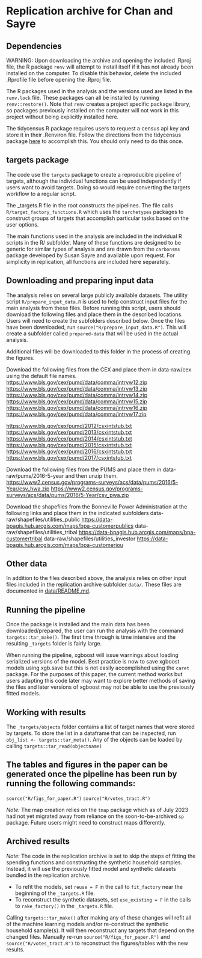 # Replication archive for Chan and Sayre

## Dependencies
WARNING: Upon downloading the archive and opening the included .Rproj file, the R package `renv` will attempt to install itself if it has not already been installed on the computer. To disable this behavior, delete the included .Rprofile file before opening the .Rproj file.

The R packages used in the analysis and the versions used are listed in the `renv.lock` file. These packages can all be installed by running `renv::restore()`. Note that `renv` creates a project specific package library, so packages previously installed on the computer will not work in this project without being explicitly installed here.

The tidycensus R package requires users to request a census api key and store it in their .Renviron file. Follow the directions from the tidycensus package [here](https://walker-data.com/tidycensus/articles/basic-usage.html) to accomplish this. You should only need to do this once.

## targets package
The code use the `targets` package to create a reproducible pipeline of targets, although the individual functions can be used independently if users want to avoid targets. Doing so would require converting the targets workflow to a regular script.

The _targets.R file in the root constructs the pipelines. The file calls `R/target_factory_functions.R` which uses the `tarchetypes` packages to construct groups of targets that accomplish particular tasks based on the user options.

The main functions used in the analysis are included in the individual R scripts in the R/ subfolder. Many of these functions are designed to be generic for similar types of analysis and are drawn from the `carbonsms` package developed by Susan Sayre and available upon request. For simplicity in replication, all functions are included here separately.

## Downloading and preparing input data
The analysis relies on several large publicly available datasets. The utility script `R/prepare_input_data.R` is used to help construct input files for the main analysis from these files. Before running this script, users should download the following files and place them in the described locations. Users will need to create the subfolders described below. Once the files have been downloaded, run `source("R/prepare_input_data.R")`. This will create a subfolder called `prepared-data` that will be used in the actual analysis.

Additional files will be downloaded to this folder in the process of creating the figures.

Download the following files from the CEX and place them in data-raw/cex using the default file names.
https://www.bls.gov/cex/pumd/data/comma/intrvw12.zip
https://www.bls.gov/cex/pumd/data/comma/intrvw13.zip
https://www.bls.gov/cex/pumd/data/comma/intrvw14.zip
https://www.bls.gov/cex/pumd/data/comma/intrvw15.zip
https://www.bls.gov/cex/pumd/data/comma/intrvw16.zip
https://www.bls.gov/cex/pumd/data/comma/intrvw17.zip

https://www.bls.gov/cex/pumd/2012/csxintstub.txt
https://www.bls.gov/cex/pumd/2013/csxintstub.txt
https://www.bls.gov/cex/pumd/2014/csxintstub.txt
https://www.bls.gov/cex/pumd/2015/csxintstub.txt
https://www.bls.gov/cex/pumd/2016/csxintstub.txt
https://www.bls.gov/cex/pumd/2017/csxintstub.txt

Download the following files from the PUMS and place them in data-raw/pums/2016-5-year and then unzip them.
https://www2.census.gov/programs-surveys/acs/data/pums/2016/5-Year/csv_hwa.zip
https://www2.census.gov/programs-surveys/acs/data/pums/2016/5-Year/csv_pwa.zip

Download the shapefiles from the Bonneville Power Administration at the following links and place them in the indicated subfolders
data-raw/shapefiles/utilities_public 
https://data-bpagis.hub.arcgis.com/maps/bpa-customerpublics
data-raw/shapefiles/utilities_tribal
https://data-bpagis.hub.arcgis.com/maps/bpa-customertribal
data-raw/shapefiles/utilities_investor
https://data-bpagis.hub.arcgis.com/maps/bpa-customeriou

## Other data
In addition to the files described above, the analysis relies on other input files included in the replication archive subfolder `data/`. These files are documented in [data/README.md](data/README.md).

## Running the pipeline
Once the package is installed and the main data has been downloaded/prepared, the user can run the analysis with the command `targets::tar_make()`. The first time through is time intensive and the resulting `_targets` folder is fairly large.

When running the pipeline, xgboost will issue warnings about loading serialized versions of the model. Best practice is now to save xgboost models using xgb.save but this is not easily accomplished using the `caret` package. For the purposes of this paper, the current method works but users adapting this code later may want to explore better methods of saving the files and later versions of xgboost may not be able to use the previously fitted models.

## Working with results
The `_targets/objects` folder contains a list of target names that were stored by targets. To store the list in a dataframe that can be inspected, run `obj_list <- targets::tar_meta()`. Any of the objects can be loaded by calling `targets::tar_read(objectname)`

## The tables and figures in the paper can be generated once the pipeline has been run by running the following commands:

`source("R/figs_for_paper.R")`
`source("R/votes_tract.R")`

*Note:* The map creation relies on the `tmap` package which as of July 2023 had not yet migrated away from reliance on the soon-to-be-archived `sp` package. Future users might need to construct maps differently.

## Archived results
*Note:* The code in the replication archive is set to skip the steps of fitting the spending functions and constructing the synthetic household samples. Instead, it will use the previously fitted model and synthetic datasets bundled in the replication archive. 

- To refit the models, set `reuse = F` in the call to `fit_factory` near the beginning of the `_targets.R` file.
- To reconstruct the synthetic datasets, set `use_existing = F` in the calls to `rake_factory()` in the `_targets.R` file.

Calling `targets::tar_make()` after making any of these changes will refit all of the machine learning models and/or re-construct the synthetic household sample(s). It will then reconstruct any targets that depend on the changed files. Manually re-run `source("R/figs_for_paper.R")` and `source("R/votes_tract.R")` to reconstruct the figures/tables with the new results.